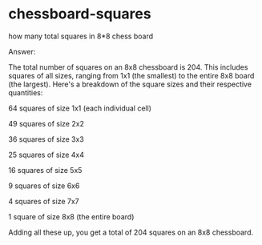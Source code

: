 # chessboard-squares

how many total squares in 8*8 chess board

Answer:

 The total number of squares on an 8x8 chessboard is 204. This includes squares of all sizes, ranging from 1x1 (the smallest) to the entire 8x8 board (the largest). Here's a breakdown of the square sizes and their respective quantities:

64 squares of size 1x1 (each individual cell)

49 squares of size 2x2

36 squares of size 3x3

25 squares of size 4x4

16 squares of size 5x5

9 squares of size 6x6

4 squares of size 7x7

1 square of size 8x8 (the entire board)

Adding all these up, you get a total of 204 squares on an 8x8 chessboard.
